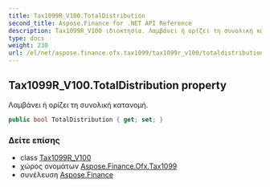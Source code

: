 ```yaml
---
title: Tax1099R_V100.TotalDistribution
second_title: Aspose.Finance for .NET API Reference
description: Tax1099R_V100 ιδιοκτησία. Λαμβάνει ή ορίζει τη συνολική κατανομή.
type: docs
weight: 230
url: /el/net/aspose.finance.ofx.tax1099/tax1099r_v100/totaldistribution/
---
```

## Tax1099R_V100.TotalDistribution property

Λαμβάνει ή ορίζει τη συνολική κατανομή.

```csharp
public bool TotalDistribution { get; set; }
```

### Δείτε επίσης

* class [Tax1099R_V100](../)
* χώρος ονομάτων [Aspose.Finance.Ofx.Tax1099](../../tax1099r_v100/)
* συνέλευση [Aspose.Finance](../../../)


